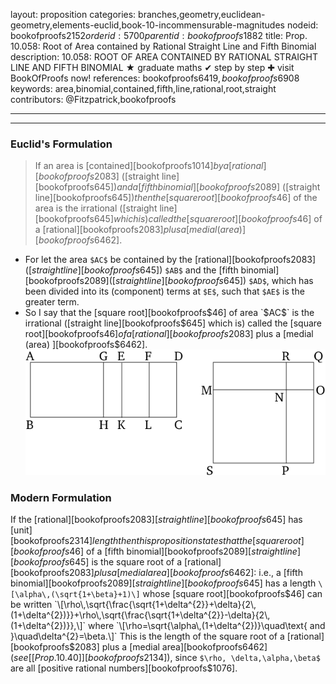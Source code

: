 layout: proposition
categories: branches,geometry,euclidean-geometry,elements-euclid,book-10-incommensurable-magnitudes
nodeid: bookofproofs$2152
orderid: 5700
parentid: bookofproofs$1882
title: Prop. 10.058: Root of Area contained by Rational Straight Line and Fifth Binomial
description: 10.058: ROOT OF AREA CONTAINED BY RATIONAL STRAIGHT LINE AND FIFTH BINOMIAL &#9733; graduate maths &#10004; step by step &#10010; visit BookOfProofs now!
references: bookofproofs$6419,bookofproofs$6908
keywords: area,binomial,contained,fifth,line,rational,root,straight
contributors: @Fitzpatrick,bookofproofs

---


---

### Euclid's Formulation

> If an area is [contained][bookofproofs$1014] by a [rational][bookofproofs$2083] ([straight line][bookofproofs$645]) and a [fifth binomial][bookofproofs$2089] ([straight line][bookofproofs$645]) then the [square root][bookofproofs$46] of the area is the irrational ([straight line][bookofproofs$645] which is) called the [square root][bookofproofs$46] of a [rational][bookofproofs$2083] plus a [medial (area) ][bookofproofs$6462].
* For let the area `$AC$` be contained by the [rational][bookofproofs$2083] ([straight line][bookofproofs$645]) `$AB$` and the [fifth binomial][bookofproofs$2089] ([straight line][bookofproofs$645]) `$AD$`, which has been divided into its (component) terms at `$E$`, such that `$AE$` is the greater term.
* So I say that the [square root][bookofproofs$46] of area `$AC$` is the irrational ([straight line][bookofproofs$645] which is) called the [square root][bookofproofs$46] of a [rational][bookofproofs$2083] plus a [medial (area) ][bookofproofs$6462].
![fig054e](https://github.com/bookofproofs/bookofproofs.github.io/blob/main/_sources/_assets/images/euclid/Book10/fig054e.png?raw=true)



### Modern Formulation

If the [rational][bookofproofs$2083] [straight line][bookofproofs$645] has [unit][bookofproofs$2314] length then this proposition states that the [square root][bookofproofs$46] of a [fifth binomial][bookofproofs$2089] [straight line][bookofproofs$645] is the square root of a [rational][bookofproofs$2083] plus a [medial area][bookofproofs$6462]: i.e., a [fifth binomial][bookofproofs$2089] [straight line][bookofproofs$645] has a length 
`\[\alpha\,(\sqrt{1+\beta}+1)\]` 
whose [square root][bookofproofs$46] can be written `\[\rho\,\sqrt{\frac{\sqrt{1+\delta^{2}}+\delta}{2\,(1+\delta^{2})}}+\rho\,\sqrt{\frac{\sqrt{1+\delta^{2}}-\delta}{2\,(1+\delta^{2})}},\]` 
where 
`\[\rho=\sqrt{\alpha\,(1+\delta^{2})}\quad\text{ and }\quad\delta^{2}=\beta.\]` 
This is the length of the square root of a [rational][bookofproofs$2083] plus a [medial area][bookofproofs$6462] (see [[Prop. 10.40]][bookofproofs$2134]), since `$\rho, \delta,\alpha,\beta$` are all [positive rational numbers][bookofproofs$1076].
